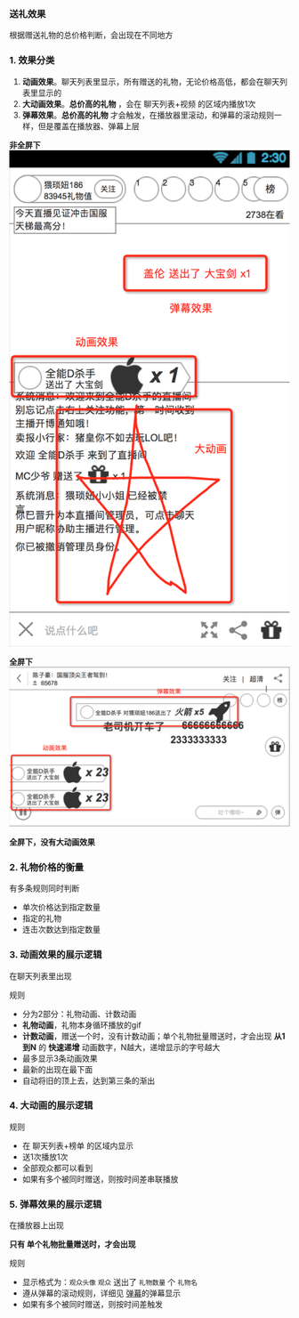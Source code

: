 ### 送礼效果
根据赠送礼物的总价格判断，会出现在不同地方

### 1. 效果分类

1. **动画效果**。聊天列表里显示，所有赠送的礼物，无论价格高低，都会在聊天列表里显示的
2. **大动画效果**。**总价高的礼物** ，会在 聊天列表+视频 的区域内播放1次
3. **弹幕效果**。**总价高的礼物** 才会触发，在播放器里滚动，和弹幕的滚动规则一样，但是覆盖在播放器、弹幕上层

**非全屏下**
![礼物效果](img/gifteffect.png)

**全屏下**
![礼物效果](img/fullscreengifteffect.png)

**全屏下，没有大动画效果**

### 2. 礼物价格的衡量
有多条规则同时判断

* 单次价格达到指定数量
* 指定的礼物
* 连击次数达到指定数量


### 3. 动画效果的展示逻辑
在聊天列表里出现

规则

* 分为2部分：礼物动画、计数动画
* **礼物动画**，礼物本身循环播放的gif
* **计数动画**，赠送一个时，没有计数动画；单个礼物批量赠送时，才会出现 **从1到N** 的 **快速递增** 动画数字，N越大，递增显示的字号越大
* 最多显示3条动画效果
* 最新的出现在最下面
* 自动将旧的顶上去，达到第三条的渐出

### 4. 大动画的展示逻辑
规则

* 在 聊天列表+榜单 的区域内显示
* 送1次播放1次
* 全部观众都可以看到
* 如果有多个被同时赠送，则按时间差串联播放

### 5. 弹幕效果的展示逻辑
在播放器上出现

**只有 单个礼物批量赠送时，才会出现**

规则

* 显示格式为：`观众头像` `观众` 送出了 `礼物数量` 个 `礼物名`
* 遵从弹幕的滚动规则，详细见 [弹幕](danmaku.md)的弹幕显示
* 如果有多个被同时赠送，则按时间差触发